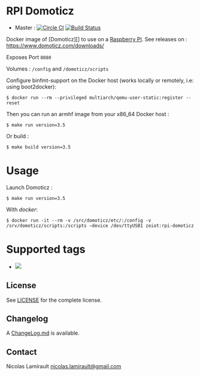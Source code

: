 # RPI Domoticz

* Master : [![Circle CI](https://circleci.com/gh/zeiot/rpi-domoticz/tree/master.svg?style=svg)](https://circleci.com/gh/zeiot/rpi-domoticz/tree/master) [![Build Status](https://travis-ci.org/zeiot/rpi-domoticz.svg?branch=master)](https://travis-ci.org/zeiot/rpi-domoticz)

Docker image of [Domoticz][] to use on a [Raspberry PI][].
See releases on : https://www.domoticz.com/downloads/

Exposes Port `8080`

Volumes : `/config` and `/domoticz/scripts`

Configure binfmt-support on the Docker host (works locally or remotely, i.e: using boot2docker):

    $ docker run --rm --privileged multiarch/qemu-user-static:register --reset

Then you can run an armhf image from your x86_64 Docker host :

    $ make run version=3.5

Or build :

    $ make build version=3.5


# Usage

Launch Domoticz :

    $ make run version=3.5

With *docker*:

    $ docker run -it --rm -v /src/domoticz/etc/:/config -v /srv/domoticz/scripts:/scripts –device /dev/ttyUSB1 zeiot:rpi-domoticz


# Supported tags

* [![](https://images.microbadger.com/badges/version/zeiot/rpi-domoticz.svg)](http://microbadger.com/images/zeiot/rpi-domoticz "Get your own version badge on microbadger.com")


## License

See [LICENSE](LICENSE) for the complete license.


## Changelog

A [ChangeLog.md](ChangeLog.md) is available.


## Contact

Nicolas Lamirault <nicolas.lamirault@gmail.com>


[Raspberry PI]: https://www.raspberrypi.org/
[Mosquitto]: https://domoticz.com/
